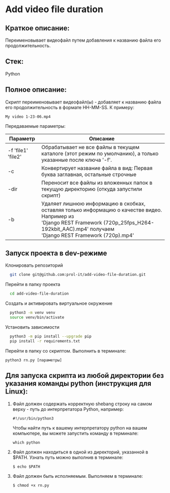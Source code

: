 # Add video file duration

## Краткое описание:

Переименовывает видеофайл путем добавления к названию файла его продолжительность.

## Стек:

Python

## Полное описание:

Скрипт переименовывает видеофайл(ы) - добавляет к названию файла его продолжительность в формате HH-MM-SS. К примеру:

`My video 1-23-06.mp4`

Передаваемые параметры:

| Параметр           | Описание                                                                                                   |
|--------------------|------------------------------------------------------------------------------------------------------------|
| -f 'file1' 'file2' | Обрабатывает не все файлы в текущем каталоге (этот режим по умолчанию), а только указанные после ключа '-f'. |
| -c                 | Конвертирует название файла в вид: Первая буква заглавная, остальные строчные                              |
| -dir               | Переносит все файлы из вложенных папок в текущую директорию (откуда запустили скрипт)                      |
| -b                 | Удаляет лишнюю информацию в скобках, оставляя только информацию о качестве видео. Например из <br/>'Django REST Framework (720p_25fps_H264-192kbit_AAC).mp4' получаем <br/>'Django REST Framework (720p).mp4' |

## Запуск проекта в dev-режиме

Клонировать репозиторий

```bash
  git clone git@github.com:prol-it/add-video-file-duration.git
```

Перейти в папку проекта

```bash
  cd add-video-file-duration
```

Создать и активировать виртуальное окружение

```bash
  python3 -m venv venv
  source venv/bin/activate
```

Установить зависимости

```bash
  python3 -m pip install --upgrade pip
  pip install -r requirements.txt
```

Перейти в папку со скриптом. Выполнить в терминале:

```
python3 rn.py [параметры]
```


## Для запуска скрипта из любой директории без указания команды python (инструкция для Linux):

1. Файл должен содержать корректную shebang строку на самом верху - путь до интерпретатора Python, например:

	`#!/usr/bin/python3`

	Чтобы найти путь к вашему интерпретатору python на вашем компьютере, вы можете запустить команду в терминале:

	`which python`

2. Файл должен находиться в одной из директорий, указанной в $PATH. Узнать путь можно выполнив в терминале:

	`$ echo $PATH`

3. Файл должен быть исполняемым. Выполняем в терминале:

	`$ chmod +x rn.py`
